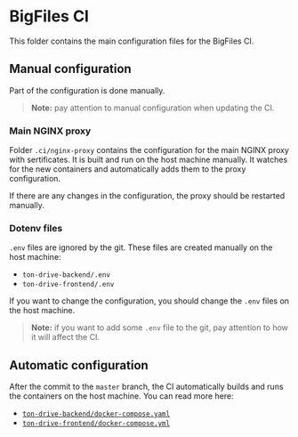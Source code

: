 # BigFiles CI

This folder contains the main configuration files for the BigFiles CI.

## Manual configuration

Part of the configuration is done manually.

> **Note:** pay attention to manual configuration when updating the CI.

### Main NGINX proxy

Folder `.ci/nginx-proxy` contains the configuration for the main NGINX proxy with sertificates. It is built and run on the host machine manually. It watches for the new containers and automatically adds them to the proxy configuration.

If there are any changes in the configuration, the proxy should be restarted manually.

### Dotenv files

`.env` files are ignored by the git. These files are created manually on the host machine:

- `ton-drive-backend/.env`
- `ton-drive-frontend/.env`

If you want to change the configuration, you should change the `.env` files on the host machine.

> **Note:** if you want to add some `.env` file to the git, pay attention to how it will affect the CI.

## Automatic configuration

After the commit to the `master` branch, the CI automatically builds and runs the containers on the host machine. You can read more here:

- [`ton-drive-backend/docker-compose.yaml`](../ton-drive-backend/docker-compose.yaml)
- [`ton-drive-frontend/docker-compose.yml`](../ton-drive-frontend/docker-compose.yml)
